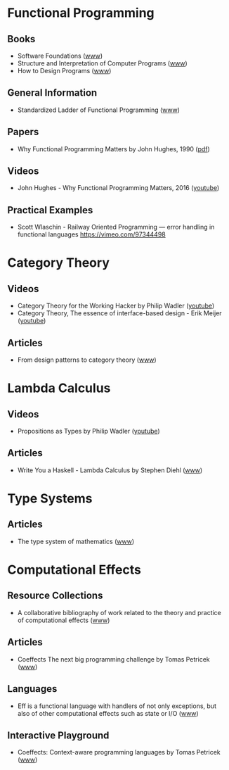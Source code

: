 # Functional Programming

## Books

* Software Foundations ([www](https://softwarefoundations.cis.upenn.edu/current/index.html))
* Structure and Interpretation of Computer Programs ([www](https://mitpress.mit.edu/sicp/))
* How to Design Programs ([www](http://www.htdp.org/))

## General Information

* Standardized Ladder of Functional Programming ([www](http://lambdaconf.us/downloads/documents/lambdaconf_slfp.pdf))

## Papers

* Why Functional Programming Matters by John Hughes, 1990 ([pdf](https://www.cs.kent.ac.uk/people/staff/dat/miranda/whyfp90.pdf))

## Videos

* John Hughes - Why Functional Programming Matters, 2016 ([youtube](https://www.youtube.com/watch?v=Z35Tt87pIpg))

## Practical Examples

* Scott Wlaschin - Railway Oriented Programming — error handling in functional languages
  https://vimeo.com/97344498

# Category Theory

## Videos

* Category Theory for the Working Hacker by Philip Wadler ([youtube](https://www.youtube.com/watch?v=V10hzjgoklA))
* Category Theory, The essence of interface-based design - Erik Meijer ([youtube](https://www.youtube.com/watch?v=JMP6gI5mLHc))

## Articles

* From design patterns to category theory ([www](http://blog.ploeh.dk/2017/10/04/from-design-patterns-to-category-theory/))

# Lambda Calculus

## Videos

* Propositions as Types by Philip Wadler ([youtube](https://www.youtube.com/watch?v=IOiZatlZtGU))

## Articles

* Write You a Haskell - Lambda Calculus by Stephen Diehl ([www](http://dev.stephendiehl.com/fun/003_lambda_calculus.html))

# Type Systems

## Articles

* The type system of mathematics ([www](https://qchu.wordpress.com/2013/05/28/the-type-system-of-mathematics/))

# Computational Effects

## Resource Collections

* A collaborative bibliography of work related to the theory and practice of computational effects ([www](https://github.com/yallop/effects-bibliography))

## Articles

* Coeffects The next big programming challenge by Tomas Petricek ([www](http://tomasp.net/blog/2014/why-coeffects-matter/))

## Languages

* Eff is a functional language with handlers of not only exceptions, but also of other computational effects such as state or I/O ([www](http://www.eff-lang.org/))

## Interactive Playground

* Coeffects: Context-aware programming languages by Tomas Petricek ([www](http://tomasp.net/coeffects/))

